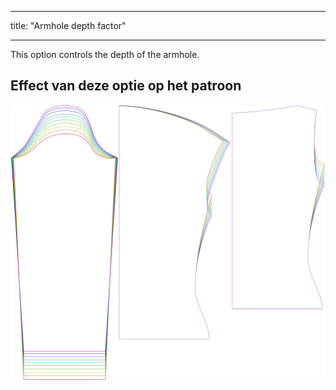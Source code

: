 - - -
title: "Armhole depth factor"
- - -

This option controls the depth of the armhole.

## Effect van deze optie op het patroon

![This image shows the effect of this option by superimposing several variants that have a different value for this option](diana_armholedepthfactor_sample.svg "Effect of this option on the pattern")
